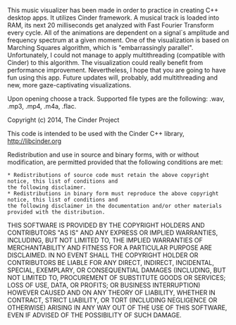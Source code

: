 This music visualizer has been made in order to practice in creating C++ desktop apps. It utilizes Cinder framework. A musical track is loaded into RAM, its next 20 milliseconds get analyzed with Fast Fourier Transform every cycle. All of the animations are dependent on a signal`s amplitude and frequency spectrum at a given moment. One of the visualization is based on Marching Squares algorithm, which is "embarrassingly parallel". Unfortunately, I could not manage to apply multithreading (compatible with Cinder) to this algorithm. The visualization could really benefit from performance improvement. Nevertheless, I hope that you are going to have fun using this app. Future updates will, probably, add multithreading and new, more gaze-captivating visualizations.

Upon opening choose a track. Supported file types are the following: .wav, .mp3, .mp4, .m4a, .flac.

Copyright (c) 2014, The Cinder Project

 This code is intended to be used with the Cinder C++ library, http://libcinder.org

 Redistribution and use in source and binary forms, with or without modification, are permitted provided that
 the following conditions are met:

    * Redistributions of source code must retain the above copyright notice, this list of conditions and
	the following disclaimer.
    * Redistributions in binary form must reproduce the above copyright notice, this list of conditions and
	the following disclaimer in the documentation and/or other materials provided with the distribution.

 THIS SOFTWARE IS PROVIDED BY THE COPYRIGHT HOLDERS AND CONTRIBUTORS "AS IS" AND ANY EXPRESS OR IMPLIED
 WARRANTIES, INCLUDING, BUT NOT LIMITED TO, THE IMPLIED WARRANTIES OF MERCHANTABILITY AND FITNESS FOR A
 PARTICULAR PURPOSE ARE DISCLAIMED. IN NO EVENT SHALL THE COPYRIGHT HOLDER OR CONTRIBUTORS BE LIABLE FOR
 ANY DIRECT, INDIRECT, INCIDENTAL, SPECIAL, EXEMPLARY, OR CONSEQUENTIAL DAMAGES (INCLUDING, BUT NOT LIMITED
 TO, PROCUREMENT OF SUBSTITUTE GOODS OR SERVICES; LOSS OF USE, DATA, OR PROFITS; OR BUSINESS INTERRUPTION)
 HOWEVER CAUSED AND ON ANY THEORY OF LIABILITY, WHETHER IN CONTRACT, STRICT LIABILITY, OR TORT (INCLUDING
 NEGLIGENCE OR OTHERWISE) ARISING IN ANY WAY OUT OF THE USE OF THIS SOFTWARE, EVEN IF ADVISED OF THE
 POSSIBILITY OF SUCH DAMAGE.
